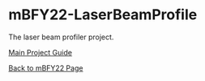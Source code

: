 # mBFY22-LaserBeamProfile
The laser beam profiler project.

[Main Project Guide](https://github.com/profhuster/mBFY22-LaserBeamProfile/blob/main/2022-mBFY-Laser_Beam_Profile_Project_22a.pdf)


[Back to mBFY22 Page](https://github.com/profhuster/mBFY22)
